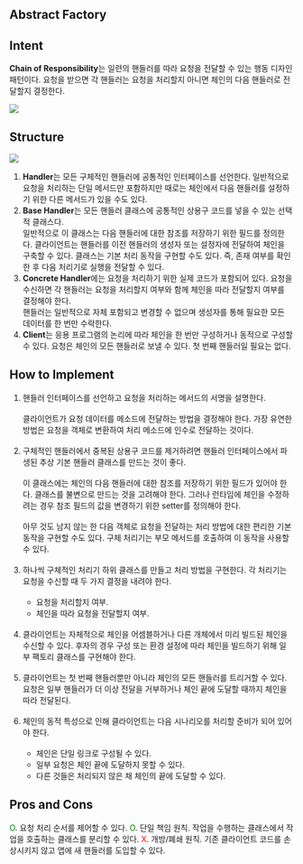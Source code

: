 Abstract Factory
---
## Intent

**Chain of Responsibility**는 일련의 핸들러를 따라 요청을 전달할 수 있는 행동 디자인 패턴이다. 요청을 받으면 각 핸들러는 요청을 처리할지 아니면 체인의 다음 핸들러로 전달할지 결정한다.

![](https://images.velog.io/images/chrishan/post/75864b18-8691-49d2-bf9d-f01bf4a1d709/chain-of-responsibility-2x.png)

## Structure

![](https://images.velog.io/images/chrishan/post/e275ceff-9b2e-4269-816b-56e2bdb37b4a/structure-indexed-2x.png)
1. **Handler**는 모든 구체적인 핸들러에 공통적인 인터페이스를 선언한다. 일반적으로 요청을 처리하는 단일 메서드만 포함하지만 때로는 체인에서 다음 핸들러를 설정하기 위한 다른 메서드가 있을 수도 있다.<br />
2. **Base Handler**는 모든 핸들러 클래스에 공통적인 상용구 코드를 넣을 수 있는 선택적 클래스다.<br />
   일반적으로 이 클래스는 다음 핸들러에 대한 참조를 저장하기 위한 필드를 정의한다. 클라이언트는 핸들러를 이전 핸들러의 생성자 또는 설정자에 전달하여 체인을 구축할 수 있다. 클래스는 기본 처리 동작을 구현할 수도 있다. 즉, 존재 여부를 확인한 후 다음 처리기로 실행을 전달할 수 있다.<br />
3. **Concrete Handler**에는 요청을 처리하기 위한 실제 코드가 포함되어 있다. 요청을 수신하면 각 핸들러는 요청을 처리할지 여부와 함께 체인을 따라 전달할지 여부를 결정해야 한다.<br />
   핸들러는 일반적으로 자체 포함되고 변경할 수 없으며 생성자를 통해 필요한 모든 데이터를 한 번만 수락한다.<br />
4. **Client**는 응용 프로그램의 논리에 따라 체인을 한 번만 구성하거나 동적으로 구성할 수 있다. 요청은 체인의 모든 핸들러로 보낼 수 있다. 첫 번째 핸들러일 필요는 없다.

## How to Implement

1. 핸들러 인터페이스를 선언하고 요청을 처리하는 메서드의 서명을 설명한다.<br /><br />
   클라이언트가 요청 데이터를 메소드에 전달하는 방법을 결정해야 한다. 가장 유연한 방법은 요청을 객체로 변환하여 처리 메소드에 인수로 전달하는 것이다.<br /><br />
2. 구체적인 핸들러에서 중복된 상용구 코드를 제거하려면 핸들러 인터페이스에서 파생된 추상 기본 핸들러 클래스를 만드는 것이 좋다.<br /><br />
   이 클래스에는 체인의 다음 핸들러에 대한 참조를 저장하기 위한 필드가 있어야 한다. 클래스를 불변으로 만드는 것을 고려해야 한다. 그러나 런타임에 체인을 수정하려는 경우 참조 필드의 값을 변경하기 위한 setter를 정의해야 한다.<br /><br />
   아무 것도 남지 않는 한 다음 객체로 요청을 전달하는 처리 방법에 대한 편리한 기본 동작을 구현할 수도 있다. 구체 처리기는 부모 메서드를 호출하여 이 동작을 사용할 수 있다.<br /><br />
3. 하나씩 구체적인 처리기 하위 클래스를 만들고 처리 방법을 구현한다. 각 처리기는 요청을 수신할 때 두 가지 결정을 내려야 한다.<br /><br />
    - 요청을 처리할지 여부.
    - 체인을 따라 요청을 전달할지 여부.<br /><br />
4. 클라이언트는 자체적으로 체인을 어셈블하거나 다른 개체에서 미리 빌드된 체인을 수신할 수 있다. 후자의 경우 구성 또는 환경 설정에 따라 체인을 빌드하기 위해 일부 팩토리 클래스를 구현해야 한다.<br /><br />
5. 클라이언트는 첫 번째 핸들러뿐만 아니라 체인의 모든 핸들러를 트리거할 수 있다. 요청은 일부 핸들러가 더 이상 전달을 거부하거나 체인 끝에 도달할 때까지 체인을 따라 전달된다.<br /><br />
6. 체인의 동적 특성으로 인해 클라이언트는 다음 시나리오를 처리할 준비가 되어 있어야 한다.<br /><br />
    - 체인은 단일 링크로 구성될 수 있다.
    - 일부 요청은 체인 끝에 도달하지 못할 수 있다.
    - 다른 것들은 처리되지 않은 채 체인의 끝에 도달할 수 있다.

## Pros and Cons

<span style="color:green;">O</span>. 요청 처리 순서를 제어할 수 있다.
<span style="color:green;">O</span>. 단일 책임 원칙. 작업을 수행하는 클래스에서 작업을 호출하는 클래스를 분리할 수 있다.
<span style="color:red;">X</span>. 개방/폐쇄 원칙. 기존 클라이언트 코드를 손상시키지 않고 앱에 새 핸들러를 도입할 수 있다.

